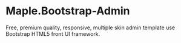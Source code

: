 # Maple.Bootstrap-Admin
Free, premium quality, responsive, multiple skin admin template use Bootstrap HTML5 front UI framework.
